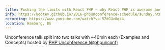 ```yaml
---
title: Pushing the limits with React PHP – why React PHP is awesome and why you should care
info: https://bootev.github.io/2016-phpunconference-schedule/sunday.html
recording: https://www.youtube.com/watch?v=-5ZdGUvOqx4
location: Hamburg, DE
---
```

Unconference talk split into two talks with ~40min each (Examples and Concepts) hosted by <a href="https://www.php-unconference.de/">PHP Unconference (@phpunconf)</a>
